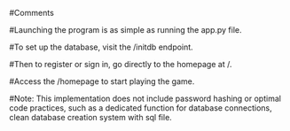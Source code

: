 #Comments

#Launching the program is as simple as running the app.py file.

#To set up the database, visit the /initdb endpoint.

#Then to register or sign in, go directly to the homepage at /.

#Access the /homepage to start playing the game.

#Note: This implementation does not include password hashing or optimal code practices, such as a dedicated function for database connections, clean database creation system with sql file.
